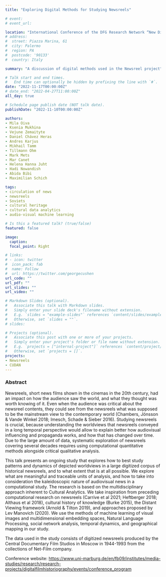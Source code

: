 ```yaml
---
title: "Exploring Digital Methods for Studying Newsreels"

# event: 
# event_url: 

location: "International Conference of the DFG Research Network “New Directions in Film Historiography – Digital Tools and Film and Media Studies”, Marburg, Germany,"
# address:
#  street: Piazza Marina, 61
#  city: Palermo
#  region: PA
#  postcode: '90133'
#  country: Italy

summary: "A discussion of digital methods used in the Newsreel project"

# Talk start and end times.
#   End time can optionally be hidden by prefixing the line with `#`.
date: "2022-11-17T00:00:00Z"
# date_end: "2022-04-27T11:00:00Z"
all_day: true

# Schedule page publish date (NOT talk date).
publishDate: "2022-11-10T00:00:00Z"

authors: 
- Mila Oiva
- Ksenia Mukhina
- Vejune Zemaityte
- Daniel Chávez Heras
- Andres Karjus
- Mikhail Tamm
- Tillmann Ohm
- Mark Mets
- Mar Canet
- Helena Hanna Juht
- Hadi Nowandish
- Abida Bibi
- Maximilian Schich

tags:
- circulation of news
- newsreels
- Soviets
- cultural heritage
- cultural data analytics
- audio-visual machine learning

# Is this a featured talk? (true/false)
featured: false

image:
  caption: 
  focal_point: Right

# links:
# - icon: twitter
#  icon_pack: fab
#  name: Follow
#  url: https://twitter.com/georgecushen
url_code: ""
url_pdf: ""
url_slides: ""
url_video: ""

# Markdown Slides (optional).
#   Associate this talk with Markdown slides.
#   Simply enter your slide deck's filename without extension.
#   E.g. `slides = "example-slides"` references `content/slides/example-slides.md`.
#   Otherwise, set `slides = ""`.
# slides:

# Projects (optional).
#   Associate this post with one or more of your projects.
#   Simply enter your project's folder or file name without extension.
#   E.g. `projects = ["internal-project"]` references `content/project/deep-learning/index.md`.
#   Otherwise, set `projects = []`.
projects:
- Newsreels
- CUDAN
---
```


### Abstract

Newsreels, short news films shown in the cinemas in the 20th century, had an impact on how the audience saw the world, and what they thought was worth knowing of it. Even when the audience was critical about the newsreel contents, they could see from the newsreels what was supposed to be the mainstream view to the contemporary world (Chambers, Jönsson & Vande Winkel 2018; Imesch, Schade & Sieber 2016). Studying newsreels is crucial, because understanding the worldviews that newsreels conveyed in a long temporal perspective would allow to explain better how audiovisual influencing and propaganda works, and how that has changed over time. Due to the large amount of data, systematic exploration of newsreels covering several decades requires using computational quantitative methods alongside critical qualitative analysis. 

This talk presents an ongoing study that explores how to best study patterns and dynamics of depicted worldviews in a large digitized corpus of historical newsreels, and to what extent that is at all possible. We explore what are meaningful and traceable units of analysis, and how to take into consideration the kaleidoscopic nature of audiovisual news in a computational study. The research is based on the multidisciplinary approach inherent to Cultural Analytics. We take inspiration from preceding computational research on newsreels (Carrive et al 2021; Heftberger 2018; Althaus et al 2018), cultural history of knowledge (Burke 2015), the Distant Viewing framework (Arnold & Tilton 2019), and approaches proposed by Lev Manovich (2020). We use the methods of machine learning of visual images and multidimensional embedding spaces, Natural Language Processing, social network analysis, temporal dynamics, and geographical mapping in our study. 

The data used in the study consists of digitized newsreels produced by the Central Documentary Film Studios in Moscow in 1944-1993 from the collections of Net-Film company.

Conference website: https://www.uni-marburg.de/en/fb09/institutes/media-studies/research/research-projects/digitalfilmhistoriography/events/conference_program